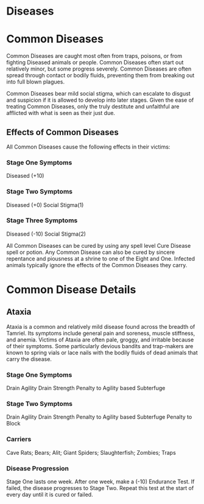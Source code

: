 # Diseases

# Common Diseases
Common Diseases are caught most often from traps, poisons,
or from fighting Diseased animals or people. Common Diseases
often start out relatively minor, but some progress severely.
Common Diseases are often spread through contact or bodily
fluids, preventing them from breaking out into full blown
plagues.

Common Diseases bear mild social stigma, which can escalate
to disgust and suspicion if it is allowed to develop into later
stages. Given the ease of treating Common Diseases, only the
truly destitute and unfaithful are afflicted with what is seen as
their just due.

## Effects of Common Diseases
All Common Diseases cause the following effects in their victims:
### Stage One Symptoms
Diseased (+10)

### Stage Two Symptoms
Diseased (+0)
Social Stigma(1)

### Stage Three Symptoms
Diseased (-10)
Social Stigma(2)

All Common Diseases can be cured by using any spell level Cure
Disease spell or potion. Any Common Disease can also be cured
by sincere repentance and piousness at a shrine to one of the
Eight and One. Infected animals typically ignore the effects of
the Common Diseases they carry.

# Common Disease Details

## Ataxia

Ataxia is a common and relatively mild disease found across
the breadth of Tamriel. Its symptoms include general pain and
soreness, muscle stiffness, and anemia. Victims of Ataxia are
often pale, groggy, and irritable because of their symptoms.
Some particularly devious bandits and trap-makers are known
to spring vials or lace nails with the bodily fluids of dead animals
that carry the disease.

### Stage One Symptoms 
Drain Agility 
Drain Strength 
Penalty to Agility based Subterfuge

### Stage Two Symptoms
Drain Agility
Drain Strength
Penalty to Agility based Subterfuge
Penalty to Block

### Carriers
Cave Rats; Bears; Alit; Giant Spiders; Slaughterfish; Zombies; Traps

### Disease Progression
Stage One lasts one week. After one week, make a (-10)
Endurance Test. If failed, the disease progresses to Stage Two.
Repeat this test at the start of every day until it is cured or failed.

